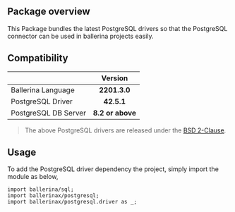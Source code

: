 ## Package overview

This Package bundles the latest PostgreSQL drivers so that the PostgreSQL connector can be used in ballerina projects easily.

## Compatibility

| |     Version      |
|:---|:----------------:|
|Ballerina Language |   **2201.3.0**   |
|PostgreSQL Driver |    **42.5.1**    |
|PostgreSQL DB Server| **8.2 or above** |

> The above PostgreSQL drivers are released under the [BSD 2-Clause](https://jdbc.postgresql.org/about/license.html).

## Usage

To add the PostgreSQL driver dependency the project, simply import the module as below,

```ballerina
import ballerina/sql;
import ballerinax/postgresql;
import ballerinax/postgresql.driver as _;
```
